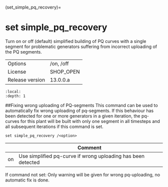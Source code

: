 (set_simple_pq_recovery)=
# set simple_pq_recovery
Turn on or off (default) simplified building of PQ curves with a single segment for problematic generators suffering from incorrect uploading of the PQ segments.

|   |   |
|---|---|
|Options|/on, /off|
|License|SHOP_OPEN|
|Release version|13.0.0.a|

```{contents}
:local:
:depth: 1
```

##Fixing wrong uploading of PQ-segments
This command can be used to automatically fix wrong uploading of pq-segments. If this behaviour has been detected for one or more generators in a given iteration, the pq-curves for this plant will be built with only one segment in all timesteps and all subsequent iterations if this command is set.
```
set simple_pq_recovery /<option>
```

|<option>|Comment|
|---|---|
|on|Use simplified pq-curve if wrong uploading has been detected|

If command not set: Only warning will be given for wrong pq-uploading, no automatic fix is done.



